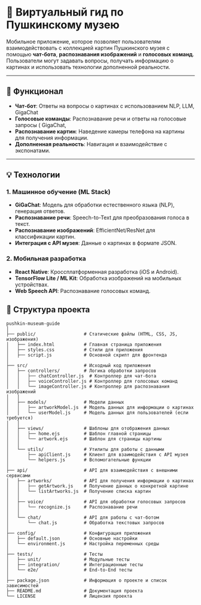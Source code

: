 # 🎨 Виртуальный гид по Пушкинскому музею

Мобильное приложение, которое позволяет пользователям взаимодействовать с коллекцией картин Пушкинского музея с помощью **чат-бота**, **распознавания изображений** и **голосовых команд**. Пользователи могут задавать вопросы, получать информацию о картинах и использовать технологии дополненной реальности.

---

## 🚀 Функционал

- **Чат-бот**: Ответы на вопросы о картинах с использованием NLP, LLM, GigaChat
- **Голосовые команды**: Распознавание речи и ответы на голосовые запросы ( GigaChat, 
- **Распознавание картин**: Наведение камеры телефона на картины для получения информации.
- **Дополненная реальность**: Навигация и взаимодействие с экспонатами.

---

## 💡 Технологии

### 1. **Машинное обучение (ML Stack)**

- **GiGaChat**: Модель для обработки естественного языка (NLP), генерация ответов.
- **Распознавание речи**: Speech-to-Text для преобразования голоса в текст.
- **Распознавание изображений**: EfficientNet/ResNet для классификации картин.
- **Интеграция с API музея**: Данные о картинах в формате JSON.

### 2. **Мобильная разработка**

- **React Native**: Кроссплатформенная разработка (iOS и Android).
- **TensorFlow Lite / ML Kit**: Обработка изображений на мобильных устройствах.
- **Web Speech API**: Распознавание голосовых команд.


## 📂 Структура проекта

```plaintext
pushkin-museum-guide
│
├── public/                  # Статические файлы (HTML, CSS, JS, изображения)
│   ├── index.html           # Главная страница приложения
│   ├── styles.css           # Стили для приложения
│   ├── script.js            # Основной скрипт для фронтенда
│
├── src/                     # Исходный код приложения
│   ├── controllers/         # Логика обработки запросов
│   │   ├── chatController.js  # Контроллер для чат-бота
│   │   ├── voiceController.js # Контроллер для голосовых команд
│   │   └── imageController.js # Контроллер для распознавания изображений
│   │
│   ├── models/              # Модели данных
│   │   ├── artworkModel.js  # Модель данных для информации о картинах
│   │   └── userModel.js     # Модель данных для пользователей (если требуется)
│   │
│   ├── views/               # Шаблоны для отображения данных
│   │   ├── home.ejs         # Шаблон главной страницы
│   │   └── artwork.ejs      # Шаблон для страницы картины
│   │
│   └── utils/               # Утилиты для работы с данными
│       ├── apiClient.js     # Клиент для взаимодействия с API музея
│       └── helpers.js       # Вспомогательные функции
│
├── api/                     # API для взаимодействия с внешними сервисами
│   ├── artworks/            # API для получения информации о картинах
│   │   ├── getArtwork.js    # Получение данных о конкретной картине
│   │   └── listArtworks.js  # Получение списка картин
│   │
│   ├── voice/               # API для обработки голосовых запросов
│   │   └── recognize.js     # Распознавание речи
│   │
│   └── chat/                # API для работы с чат-ботом
│       └── chat.js          # Обработка текстовых запросов
│
├── config/                  # Конфигурация приложения
│   ├── default.json         # Основные настройки
│   └── environment.js       # Настройка переменных среды
│
├── tests/                   # Тесты
│   ├── unit/                # Модульные тесты
│   ├── integration/         # Интеграционные тесты
│   └── e2e/                 # End-to-End тесты
│
├── package.json             # Информация о проекте и список зависимостей
├── README.md                # Документация проекта
└── LICENSE                  # Лицензия проекта

 

